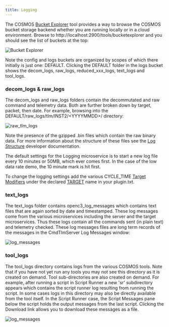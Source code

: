 ```yaml
---
title: Logging
---
```


The COSMOS [Bucket Explorer](../tools/bucket-explorer.md) tool provides a way to browse the COSMOS bucket storage backend whether you are running locally or in a cloud environment. Browse to http://localhost:2900/tools/bucketexplorer and you should see the list of buckets at the top:

![Bucket Explorer](/img/guides/logging/logs.png)

Note the config and logs buckets are organized by scopes of which there initially is just one: DEFAULT. Clicking the DEFAULT folder in the logs bucket shows the decom_logs, raw_logs, reduced_xxx_logs, text_logs and tool_logs.

### decom_logs & raw_logs

The decom_logs and raw_logs folders contain the decommutated and raw command and telemetry data. Both are further broken down by target, packet, then date. For example, browsing into the DEFAULT/raw_logs/tlm/INST2/&lt;YYYYMMDD&gt;/ directory:

![raw_tlm_logs](/img/guides/logging/raw_tlm_logs.png)

Note the presence of the gzipped .bin files which contain the raw binary data. For more information about the structure of these files see the [Log Structure](../development/log-structure.md) developer documentation.

The default settings for the Logging microservice is to start a new log file every 10 minutes or 50MB, which ever comes first. In the case of the low data rate demo, the 10 minute mark is hit first.

To change the logging settings add the various CYCLE_TIME [Target Modifiers](../configuration/plugins.md#target-modifiers) under the declared [TARGET](../configuration/plugins.md#target-1) name in your plugin.txt.

### text_logs

The text_logs folder contains openc3_log_messages which contains text files that are again sorted by date and timestamped. These log messages come from the various microservices including the server and the target microservices. Thus these logs contain all the commands sent (in plain text) and telemetry checked. These log messages files are long term records of the messages in the CmdTlmServer Log Messages window:

![log_messages](/img/guides/logging/log_messages.png)

### tool_logs

The tool_logs directory contains logs from the various COSMOS tools. Note that if you have not yet run any tools you may not see this directory as it is created on demand. Tool sub-directories are also created on demand. For example, after running a script in Script Runner a new 'sr' subdirectory appears which contains the script runner log resulting from running the script. In some cases logs in this directory may also be directly available from the tool itself. In the Script Runner case, the Script Messages pane below the script holds the output messages from the last script. Clicking the Download link allows you to download these messages as a file.

![log_messages](/img/guides/logging/script_messages.png)
